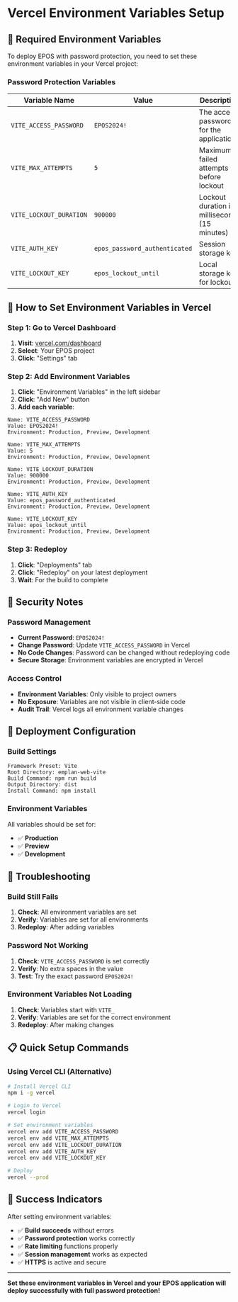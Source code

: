 # Vercel Environment Variables Setup

## 🔧 **Required Environment Variables**

To deploy EPOS with password protection, you need to set these environment variables in your Vercel project:

### **Password Protection Variables**

| Variable Name | Value | Description |
|---------------|-------|-------------|
| `VITE_ACCESS_PASSWORD` | `EPOS2024!` | The access password for the application |
| `VITE_MAX_ATTEMPTS` | `5` | Maximum failed attempts before lockout |
| `VITE_LOCKOUT_DURATION` | `900000` | Lockout duration in milliseconds (15 minutes) |
| `VITE_AUTH_KEY` | `epos_password_authenticated` | Session storage key |
| `VITE_LOCKOUT_KEY` | `epos_lockout_until` | Local storage key for lockout |

## 🚀 **How to Set Environment Variables in Vercel**

### **Step 1: Go to Vercel Dashboard**
1. **Visit**: [vercel.com/dashboard](https://vercel.com/dashboard)
2. **Select**: Your EPOS project
3. **Click**: "Settings" tab

### **Step 2: Add Environment Variables**
1. **Click**: "Environment Variables" in the left sidebar
2. **Click**: "Add New" button
3. **Add each variable**:

```
Name: VITE_ACCESS_PASSWORD
Value: EPOS2024!
Environment: Production, Preview, Development

Name: VITE_MAX_ATTEMPTS
Value: 5
Environment: Production, Preview, Development

Name: VITE_LOCKOUT_DURATION
Value: 900000
Environment: Production, Preview, Development

Name: VITE_AUTH_KEY
Value: epos_password_authenticated
Environment: Production, Preview, Development

Name: VITE_LOCKOUT_KEY
Value: epos_lockout_until
Environment: Production, Preview, Development
```

### **Step 3: Redeploy**
1. **Click**: "Deployments" tab
2. **Click**: "Redeploy" on your latest deployment
3. **Wait**: For the build to complete

## 🔐 **Security Notes**

### **Password Management**
- **Current Password**: `EPOS2024!`
- **Change Password**: Update `VITE_ACCESS_PASSWORD` in Vercel
- **No Code Changes**: Password can be changed without redeploying code
- **Secure Storage**: Environment variables are encrypted in Vercel

### **Access Control**
- **Environment Variables**: Only visible to project owners
- **No Exposure**: Variables are not visible in client-side code
- **Audit Trail**: Vercel logs all environment variable changes

## 🎯 **Deployment Configuration**

### **Build Settings**
```
Framework Preset: Vite
Root Directory: emplan-web-vite
Build Command: npm run build
Output Directory: dist
Install Command: npm install
```

### **Environment Variables**
All variables should be set for:
- ✅ **Production**
- ✅ **Preview** 
- ✅ **Development**

## 🚨 **Troubleshooting**

### **Build Still Fails**
1. **Check**: All environment variables are set
2. **Verify**: Variables are set for all environments
3. **Redeploy**: After adding variables

### **Password Not Working**
1. **Check**: `VITE_ACCESS_PASSWORD` is set correctly
2. **Verify**: No extra spaces in the value
3. **Test**: Try the exact password `EPOS2024!`

### **Environment Variables Not Loading**
1. **Check**: Variables start with `VITE_`
2. **Verify**: Variables are set for the correct environment
3. **Redeploy**: After making changes

## 📋 **Quick Setup Commands**

### **Using Vercel CLI (Alternative)**
```bash
# Install Vercel CLI
npm i -g vercel

# Login to Vercel
vercel login

# Set environment variables
vercel env add VITE_ACCESS_PASSWORD
vercel env add VITE_MAX_ATTEMPTS
vercel env add VITE_LOCKOUT_DURATION
vercel env add VITE_AUTH_KEY
vercel env add VITE_LOCKOUT_KEY

# Deploy
vercel --prod
```

## 🎉 **Success Indicators**

After setting environment variables:
- ✅ **Build succeeds** without errors
- ✅ **Password protection** works correctly
- ✅ **Rate limiting** functions properly
- ✅ **Session management** works as expected
- ✅ **HTTPS** is active and secure

---

**Set these environment variables in Vercel and your EPOS application will deploy successfully with full password protection!**

